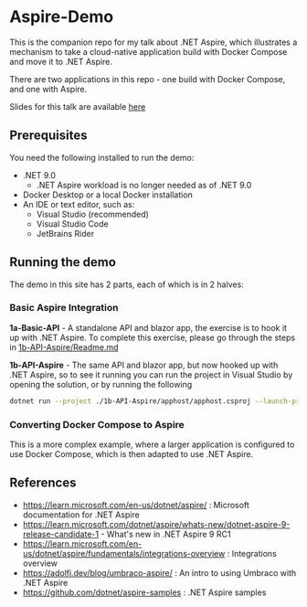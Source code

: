 # Aspire-Demo

This is the companion repo for my talk about .NET Aspire, which illustrates a mechanism to take a cloud-native application build with Docker Compose and move it to .NET Aspire. 

There are two applications in this repo - one build with Docker Compose, and one with Aspire. 

Slides for this talk are available [here](https://docs.google.com/presentation/d/1pKHi34APKTjNJMnEQa6QBoe_FazFd_tjzxuLe4BMN38/)

## Prerequisites

You need the following installed to run the demo:

- .NET 9.0
    - .NET Aspire workload is no longer needed as of .NET 9.0
- Docker Desktop or a local Docker installation
- An IDE or text editor, such as:
    - Visual Studio (recommended)
    - Visual Studio Code
    - JetBrains Rider


## Running the demo

The demo in this site has 2 parts, each of which is in 2 halves:

### Basic Aspire Integration


**1a-Basic-API** - A standalone API and blazor app, the exercise is to hook it up with .NET Aspire. To complete this exercise, please go through the steps in [1b-API-Aspire/Readme.md](1b-API-Aspire/Readme.md)

**1b-API-Aspire** - The same API and blazor app, but now hooked up with .NET Aspire, so to see it running you can run the project in Visual Studio by opening the solution, or by running the following

```bash
dotnet run --project ./1b-API-Aspire/apphost/apphost.csproj --launch-profile "http"
``` 

### Converting Docker Compose to Aspire

This is a more complex example, where a larger application is configured to use Docker Compose, which is then adapted to use .NET Aspire.







## References

- https://learn.microsoft.com/en-us/dotnet/aspire/ : Microsoft documentation for .NET Aspire
- https://learn.microsoft.com/dotnet/aspire/whats-new/dotnet-aspire-9-release-candidate-1 - What's new in .NET Aspire 9 RC1
- https://learn.microsoft.com/en-us/dotnet/aspire/fundamentals/integrations-overview : Integrations overview
- https://adolfi.dev/blog/umbraco-aspire/ : An intro to using Umbraco with .NET Aspire
- https://github.com/dotnet/aspire-samples : .NET Aspire samples